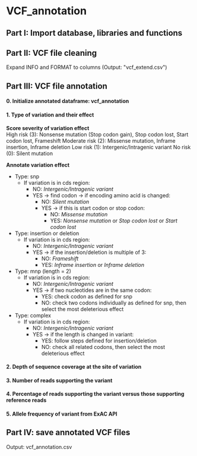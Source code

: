 # VCF_annotation

## Part I: Import database, libraries and functions

## Part II: VCF file cleaning
Expand INFO and FORMAT to columns (Output: "vcf_extend.csv")

## Part III: VCF file annotation
#### 0. Initialize annotated dataframe: vcf_annotation
#### 1. Type of variation and their effect
**Score severity of variation effect**  
High risk (3): Nonsense mutation (Stop codon gain), Stop codon lost, Start codon lost, Frameshift
Moderate risk (2): Missense mutation, Inframe insertion, Inframe deletion
Low risk (1): Intergenic/Intragenic variant
No risk (0): Silent mutation  

**Annotate variation effect**  
- Type: snp
  - If variation is in cds region:
    - NO: *Intergenic/Intragenic variant*
    - YES -> find codon -> if encoding amino acid is changed:
      - NO: *Silent mutation*
      - YES -> if this is start codon or stop codon:
        - NO: *Missense mutation*
        - YES: *Nonsense mutation* or *Stop codon lost* or *Start codon lost*  
- Type: insertion or deletion
  - If variation is in cds region:
    - NO: *Intergenic/Intragenic variant*
    - YES -> if the insertion/deletion is multiple of 3:
      - NO: *Frameshift*
      - YES: *Inframe insertion* or *Inframe deletion*  
- Type: mnp (length = 2)
  - If variation is in cds region:
    - NO: *Intergenic/Intragenic variant*
    - YES -> if two nucleotides are in the same codon:
      - YES: check codon as defined for snp
      - NO: check two codons individually as defined for snp, then select the most deleterious effect  
- Type: complex
  - If variation is in cds region:
    - NO: *Intergenic/Intragenic variant*
    - YES -> if the length is changed in variant:
      - YES: follow steps defined for insertion/deletion
      - NO: check all related codons, then select the most deleterious effect

#### 2. Depth of sequence coverage at the site of variation
#### 3. Number of reads supporting the variant
#### 4. Percentage of reads supporting the variant versus those supporting reference reads
#### 5. Allele frequency of variant from ExAC API

## Part IV: save annotated VCF files
Output: vcf_annotation.csv
